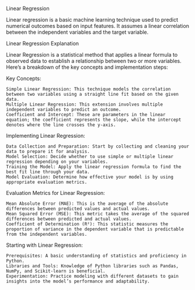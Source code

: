 

Linear Regression


Linear regression is a basic machine learning technique used to predict numerical outcomes based on input features. It assumes a linear correlation between the independent variables and the target variable.


Linear Regression Explanation

Linear Regression is a statistical method that applies a linear formula to observed data to establish a relationship between two or more variables. Here’s a breakdown of the key concepts and implementation steps:

Key Concepts:

    Simple Linear Regression: This technique models the correlation between two variables using a straight line fit based on the given data.
    Multiple Linear Regression: This extension involves multiple independent variables to predict an outcome.
    Coefficient and Intercept: These are parameters in the linear equation; the coefficient represents the slope, while the intercept denotes where the line crosses the y-axis.

Implementing Linear Regression:

    Data Collection and Preparation: Start by collecting and cleaning your data to prepare it for analysis.
    Model Selection: Decide whether to use simple or multiple linear regression depending on your variables.
    Training the Model: Apply the linear regression formula to find the best fit line through your data.
    Model Evaluation: Determine how effective your model is by using appropriate evaluation metrics.

Evaluation Metrics for Linear Regression:

    Mean Absolute Error (MAE): This is the average of the absolute differences between predicted values and actual values.
    Mean Squared Error (MSE): This metric takes the average of the squared differences between predicted and actual values.
    Coefficient of Determination (R²): This statistic measures the proportion of variance in the dependent variable that is predictable from the independent variables.

Starting with Linear Regression:

    Prerequisites: A basic understanding of statistics and proficiency in Python.
    Libraries and Tools: Knowledge of Python libraries such as Pandas, NumPy, and Scikit-learn is beneficial.
    Experimentation: Practice modeling with different datasets to gain insights into the model’s performance and adaptability.
